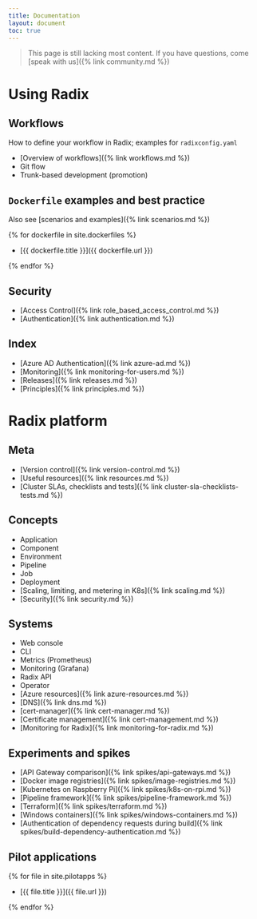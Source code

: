 ```yaml
---
title: Documentation
layout: document
toc: true
---
```


> This page is still lacking most content. If you have questions, come [speak with us]({% link community.md %})

# Using Radix

## Workflows

How to define your workflow in Radix; examples for `radixconfig.yaml`

- [Overview of workflows]({% link workflows.md %})
- Git flow
- Trunk-based development (promotion)

## `Dockerfile` examples and best practice

Also see [scenarios and examples]({% link scenarios.md %})

{% for dockerfile in site.dockerfiles %}

- [{{ dockerfile.title }}]({{ dockerfile.url }})

{% endfor %}

## Security

 - [Access Control]({% link role_based_access_control.md %})
 - [Authentication]({% link authentication.md %})

## Index

 - [Azure AD Authentication]({% link azure-ad.md %})
 - [Monitoring]({% link monitoring-for-users.md %})
 - [Releases]({% link releases.md %})
 - [Principles]({% link principles.md %})

# Radix platform

## Meta

 - [Version control]({% link version-control.md %})
 - [Useful resources]({% link resources.md %})
 - [Cluster SLAs, checklists and tests]({% link cluster-sla-checklists-tests.md %})

## Concepts

- Application
- Component
- Environment
- Pipeline
- Job
- Deployment
- [Scaling, limiting, and metering in K8s]({% link scaling.md %})
- [Security]({% link security.md %})



## Systems

- Web console
- CLI
- Metrics (Prometheus)
- Monitoring (Grafana)
- Radix API
- Operator
- [Azure resources]({% link azure-resources.md %})
- [DNS]({% link dns.md %})
- [cert-manager]({% link cert-manager.md %})
- [Certificate management]({% link cert-management.md %})
- [Monitoring for Radix]({% link monitoring-for-radix.md %})



## Experiments and spikes

- [API Gateway comparison]({% link spikes/api-gateways.md %})
- [Docker image registries]({% link spikes/image-registries.md %})
- [Kubernetes on Raspberry Pi]({% link spikes/k8s-on-rpi.md %})
- [Pipeline framework]({% link spikes/pipeline-framework.md %})
- [Terraform]({% link spikes/terraform.md %})
- [Windows containers]({% link spikes/windows-containers.md %})
- [Authentication of dependency requests during build]({% link spikes/build-dependency-authentication.md %})

## Pilot applications

{% for file in site.pilotapps %}

- [{{ file.title }}]({{ file.url }})

{% endfor %}

